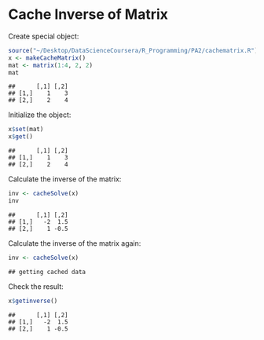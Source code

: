Cache Inverse of Matrix
========================================================


Create special object:

```r
source("~/Desktop/DataScienceCoursera/R_Programming/PA2/cachematrix.R")
x <- makeCacheMatrix()
mat <- matrix(1:4, 2, 2)
mat
```

```
##      [,1] [,2]
## [1,]    1    3
## [2,]    2    4
```



Initialize the object:

```r
x$set(mat)
x$get()
```

```
##      [,1] [,2]
## [1,]    1    3
## [2,]    2    4
```



Calculate the inverse of the matrix:

```r
inv <- cacheSolve(x)
inv
```

```
##      [,1] [,2]
## [1,]   -2  1.5
## [2,]    1 -0.5
```


Calculate the inverse of the matrix again:

```r
inv <- cacheSolve(x)
```

```
## getting cached data
```


Check the result:

```r
x$getinverse()
```

```
##      [,1] [,2]
## [1,]   -2  1.5
## [2,]    1 -0.5
```

